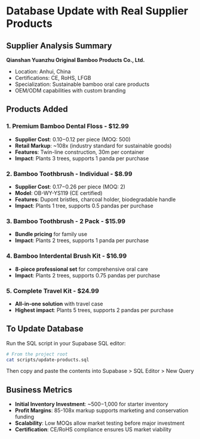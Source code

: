 # Database Update with Real Supplier Products

## Supplier Analysis Summary

**Qianshan Yuanzhu Original Bamboo Products Co., Ltd.**
- Location: Anhui, China  
- Certifications: CE, RoHS, LFGB
- Specialization: Sustainable bamboo oral care products
- OEM/ODM capabilities with custom branding

## Products Added

### 1. Premium Bamboo Dental Floss - $12.99
- **Supplier Cost**: $0.10-$0.12 per piece (MOQ: 500)
- **Retail Markup**: ~108x (industry standard for sustainable goods)
- **Features**: Twin-line construction, 30m per container
- **Impact**: Plants 3 trees, supports 1 panda per purchase

### 2. Bamboo Toothbrush - Individual - $8.99  
- **Supplier Cost**: $0.17-$0.26 per piece (MOQ: 2)
- **Model**: OB-WY-YS119 (CE certified)
- **Features**: Dupont bristles, charcoal holder, biodegradable handle
- **Impact**: Plants 1 tree, supports 0.5 pandas per purchase

### 3. Bamboo Toothbrush - 2 Pack - $15.99
- **Bundle pricing** for family use
- **Impact**: Plants 2 trees, supports 1 panda per purchase

### 4. Bamboo Interdental Brush Kit - $16.99
- **8-piece professional set** for comprehensive oral care
- **Impact**: Plants 2 trees, supports 0.75 pandas per purchase

### 5. Complete Travel Kit - $24.99
- **All-in-one solution** with travel case
- **Highest impact**: Plants 5 trees, supports 2 pandas per purchase

## To Update Database

Run the SQL script in your Supabase SQL editor:

```bash
# From the project root
cat scripts/update-products.sql
```

Then copy and paste the contents into Supabase > SQL Editor > New Query

## Business Metrics

- **Initial Inventory Investment**: ~$500-$1,000 for starter inventory
- **Profit Margins**: 85-108x markup supports marketing and conservation funding
- **Scalability**: Low MOQs allow market testing before major investment
- **Certification**: CE/RoHS compliance ensures US market viability